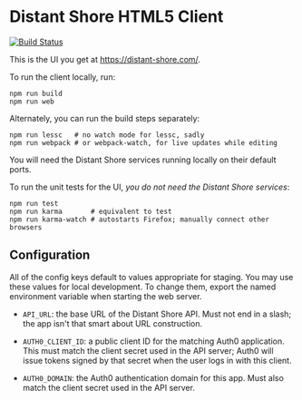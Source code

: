 # Distant Shore HTML5 Client

[![Build Status](https://circleci.com/gh/unreasonent/distant-shore-html5-client.svg)](https://circleci.com/gh/unreasonent/distant-shore-html5-client/)

This is the UI you get at https://distant-shore.com/.

To run the client locally, run:

    npm run build
    npm run web

Alternately, you can run the build steps separately:

    npm run lessc   # no watch mode for lessc, sadly
    npm run webpack # or webpack-watch, for live updates while editing

You will need the Distant Shore services running locally on their default ports.

To run the unit tests for the UI, _you do not need the Distant Shore services_:

    npm run test
    npm run karma       # equivalent to test
    npm run karma-watch # autostarts Firefox; manually connect other browsers

## Configuration

All of the config keys default to values appropriate for staging. You may use these values for local development. To change them, export the named environment variable when starting the web server.

* `API_URL`: the base URL of the Distant Shore API. Must not end in a slash; the app isn't that smart about URL construction.

* `AUTH0_CLIENT_ID`: a public client ID for the matching Auth0 application. This must match the client secret used in the API server; Auth0 will issue tokens signed by that secret when the user logs in with this client.

* `AUTH0_DOMAIN`: the Auth0 authentication domain for this app. Must also match the client secret used in the API server.
